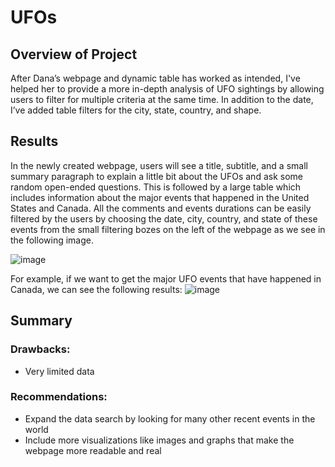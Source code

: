 # UFOs
## Overview of Project
  After Dana’s webpage and dynamic table has worked as intended, I've helped her to provide a more in-depth analysis of UFO sightings by allowing users to filter for multiple criteria at the same time. In addition to the date, I’ve added table filters for the city, state, country, and shape.

## Results
  In the newly created webpage, users will see a title, subtitle, and a small summary paragraph to explain a little bit about the UFOs and ask some random open-ended questions. This is followed by a large table which includes information about the major events that happened in the United States and Canada. All the comments and events durations can be easily filtered by the users by choosing the date, city, country, and state of these events from the small filtering bozes on the left of the webpage as we see in the following image. 
  
  ![image](https://user-images.githubusercontent.com/80184581/125710504-450da92f-6757-4620-bd37-4a8bd500d2d6.png)

  For example, if we want to get the major UFO events that have happened in Canada, we can see the following results:
  ![image](https://user-images.githubusercontent.com/80184581/125710627-513650a3-b5cd-490e-a528-664614691a1b.png)

## Summary
### Drawbacks:
 - Very limited data

### Recommendations:
 - Expand the data search by looking for many other recent events in the world
 - Include more visualizations like images and graphs that make the webpage more readable and real 

